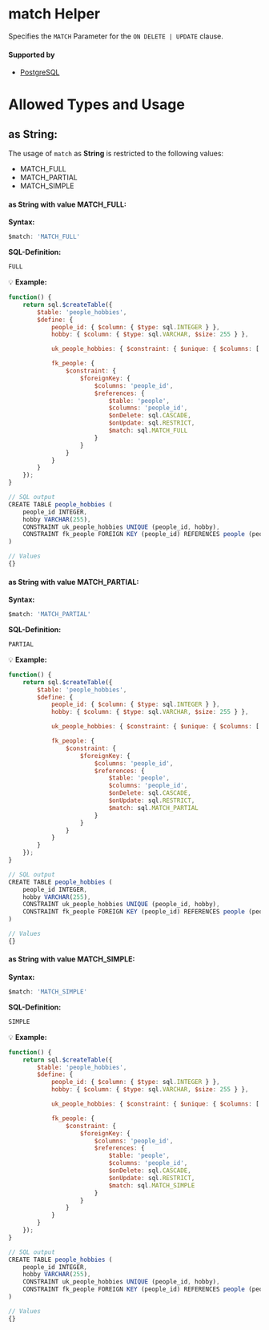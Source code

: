 # match Helper
Specifies the `MATCH` Parameter for the `ON DELETE | UPDATE` clause.

#### Supported by
- [PostgreSQL](https://www.postgresql.org/docs/9.5/static/ddl-constraints.html)

# Allowed Types and Usage

## as String:

The usage of `match` as **String** is restricted to the following values:
- MATCH_FULL
- MATCH_PARTIAL
- MATCH_SIMPLE

#### as String with value **MATCH_FULL**:
**Syntax:**

```javascript
$match: 'MATCH_FULL'
```

**SQL-Definition:**
```javascript
FULL
```

:bulb: **Example:**
```javascript
function() {
    return sql.$createTable({
        $table: 'people_hobbies',
        $define: {
            people_id: { $column: { $type: sql.INTEGER } },
            hobby: { $column: { $type: sql.VARCHAR, $size: 255 } },

            uk_people_hobbies: { $constraint: { $unique: { $columns: ['people_id', 'hobby'] } } },

            fk_people: {
                $constraint: {
                    $foreignKey: {
                        $columns: 'people_id',
                        $references: {
                            $table: 'people',
                            $columns: 'people_id',
                            $onDelete: sql.CASCADE,
                            $onUpdate: sql.RESTRICT,
                            $match: sql.MATCH_FULL
                        }
                    }
                }
            }
        }
    });
}

// SQL output
CREATE TABLE people_hobbies (
    people_id INTEGER,
    hobby VARCHAR(255),
    CONSTRAINT uk_people_hobbies UNIQUE (people_id, hobby),
    CONSTRAINT fk_people FOREIGN KEY (people_id) REFERENCES people (people_id) MATCH FULL ON DELETE CASCADE ON UPDATE RESTRICT
)

// Values
{}
```
#### as String with value **MATCH_PARTIAL**:
**Syntax:**

```javascript
$match: 'MATCH_PARTIAL'
```

**SQL-Definition:**
```javascript
PARTIAL
```

:bulb: **Example:**
```javascript
function() {
    return sql.$createTable({
        $table: 'people_hobbies',
        $define: {
            people_id: { $column: { $type: sql.INTEGER } },
            hobby: { $column: { $type: sql.VARCHAR, $size: 255 } },

            uk_people_hobbies: { $constraint: { $unique: { $columns: ['people_id', 'hobby'] } } },

            fk_people: {
                $constraint: {
                    $foreignKey: {
                        $columns: 'people_id',
                        $references: {
                            $table: 'people',
                            $columns: 'people_id',
                            $onDelete: sql.CASCADE,
                            $onUpdate: sql.RESTRICT,
                            $match: sql.MATCH_PARTIAL
                        }
                    }
                }
            }
        }
    });
}

// SQL output
CREATE TABLE people_hobbies (
    people_id INTEGER,
    hobby VARCHAR(255),
    CONSTRAINT uk_people_hobbies UNIQUE (people_id, hobby),
    CONSTRAINT fk_people FOREIGN KEY (people_id) REFERENCES people (people_id) MATCH PARTIAL ON DELETE CASCADE ON UPDATE RESTRICT
)

// Values
{}
```
#### as String with value **MATCH_SIMPLE**:
**Syntax:**

```javascript
$match: 'MATCH_SIMPLE'
```

**SQL-Definition:**
```javascript
SIMPLE
```

:bulb: **Example:**
```javascript
function() {
    return sql.$createTable({
        $table: 'people_hobbies',
        $define: {
            people_id: { $column: { $type: sql.INTEGER } },
            hobby: { $column: { $type: sql.VARCHAR, $size: 255 } },

            uk_people_hobbies: { $constraint: { $unique: { $columns: ['people_id', 'hobby'] } } },

            fk_people: {
                $constraint: {
                    $foreignKey: {
                        $columns: 'people_id',
                        $references: {
                            $table: 'people',
                            $columns: 'people_id',
                            $onDelete: sql.CASCADE,
                            $onUpdate: sql.RESTRICT,
                            $match: sql.MATCH_SIMPLE
                        }
                    }
                }
            }
        }
    });
}

// SQL output
CREATE TABLE people_hobbies (
    people_id INTEGER,
    hobby VARCHAR(255),
    CONSTRAINT uk_people_hobbies UNIQUE (people_id, hobby),
    CONSTRAINT fk_people FOREIGN KEY (people_id) REFERENCES people (people_id) MATCH SIMPLE ON DELETE CASCADE ON UPDATE RESTRICT
)

// Values
{}
```

